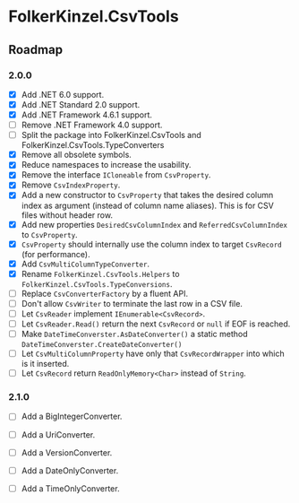 ﻿# FolkerKinzel.CsvTools
## Roadmap

### 2.0.0
- [x] Add .NET 6.0 support.
- [x] Add .NET Standard 2.0 support.
- [x] Add .NET Framework 4.6.1 support.
- [ ] Remove .NET Framework 4.0 support.
- [ ] Split the package into FolkerKinzel.CsvTools and FolkerKinzel.CsvTools.TypeConverters
- [x] Remove all obsolete symbols.
- [x] Reduce namespaces to increase the usability.
- [x] Remove the interface `ICloneable` from `CsvProperty`.
- [x] Remove `CsvIndexProperty`.
- [x] Add a new constructor to `CsvProperty` that takes the desired column index as argument (instead of
column name aliases). This is for CSV files without header row.
- [x] Add new properties `DesiredCsvColumnIndex` and `ReferredCsvColumnIndex` to `CsvProperty`.
- [x] `CsvProperty` should internally use the column index to target `CsvRecord` (for performance).
- [x] Add `CsvMultiColumnTypeConverter`.
- [x] Rename `FolkerKinzel.CsvTools.Helpers` to `FolkerKinzel.CsvTools.TypeConversions`.
- [ ] Replace `CsvConverterFactory` by a fluent API.
- [ ] Don't allow `CsvWriter` to terminate the last row in a CSV file.
- [ ] Let `CsvReader` implement `IEnumerable<CsvRecord>`.
- [ ] Let `CsvReader.Read()` return the next `CsvRecord` or `null` if EOF is reached.
- [ ] Make `DateTimeConverster.AsDateConverter()` a static method `DateTimeConverster.CreateDateConverter()`
- [ ] Let `CsvMultiColumnProperty` have only that `CsvRecordWrapper` into which is it inserted.
- [ ] Let `CsvRecord` return `ReadOnlyMemory<Char>` instead of `String`.

### 2.1.0
- [ ] Add a BigIntegerConverter.
- [ ] Add a UriConverter.
- [ ] Add a VersionConverter.
- [ ] Add a DateOnlyConverter.
- [ ] Add a TimeOnlyConverter.


